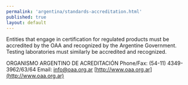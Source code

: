 ```yaml
---
permalink: 'argentina/standards-accreditation.html'
published: true
layout: default
---
```

Entities that engage in certification for regulated products must be accredited by the OAA and recognized by the Argentine Government. Testing laboratories must similarly be accredited and recognized.

ORGANISMO ARGENTINO DE ACREDITACIÓN Phone/Fax: (54-11) 4349-3962/63/64 Email: [info@oaa.org.ar](info@oaa.org.ar) [http://www.oaa.org.ar](http://www.oaa.org.ar)
